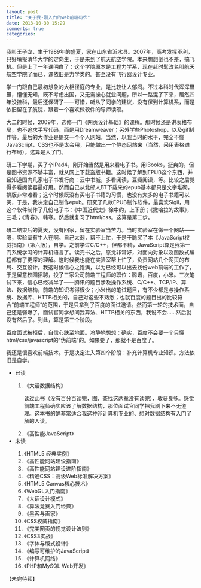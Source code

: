 ```yaml
---
layout: post
title: "关于我-刚入门的web前端码农"
date: 2013-10-30 15:29
comments: true
categories: 
---
```

<!-- more --> 
我叫王子龙，生于1989年的盛夏，家在山东省沂水县。2007年，高考发挥不利，只好填报清华大学的定向生，于是来到了航天航空学院。本来想想倒也不差，搞飞机。但是上了一年课明白了：这个学院原本是工程力学系，现在赶时髦改名叫航天航空学院了而已，课依旧是力学类的。甚至没有飞行器设计专业。

学一门跟自己最初想象的大相径庭的专业，是比较让人郁闷。不过本科时代浑浑噩噩，懵懂无知，既不考虑出国，又无需操心就业问题，所以一路混了下来，居然四年没挂科，最后还保研了——可惜，听从了同学的建议，没有保到计算机系，而是依旧留在了航院，跟着一个喜欢做软件的导师读硕。

大二的时候，2009年，选修一门《网页设计基础》的课程。那时候还是讲表格布局，也不追求手写代码，而是用Dreamweaver；另外学些Photoshop，以及gif制作等。最后的大作业是提交一个个人网站，当然，以我当时的水平，完全不懂JavaScript，CSS也不是太会用，只能做出一个静态网站来（当然，采用表格进行布局）。这算是入了门。

<!-- more --> 

研二下学期，买了个iPad4，刚开始当然是用来看电子书。用iBooks，挺爽的。但是图书资源不够丰富，就从网上下载盗版书籍。这时候了解到EPUB这个东西，并且知道国内几家电子书发行商：云中书城，多看阅读，豆瓣阅读，等。比较之后觉得多看阅读器最好用。然而自己从北邮人BT下载来的epub基本都只是文字堆砌，排版非常难看；这个时候既没有买电子书籍的习惯，也没有太多的电子书籍可以买，于是，我决定自己制作epub。研究了几款EPUB制作软件，最喜欢Sigil，用这个软件制作了几份电子书：《中国近代史》徐中约，上下册；《撒哈拉的故事》，三毛；《青春》，韩寒。然后就复习了html/css。这算是第二步。

研二结束后的夏天，没有回家，留在实验室当苦力。当时实验室在做一个网站——嗯，实验室有牛人在啊。自己太弱，帮不上忙，于是干脆买了本《JavaScript权威指南》（第六版），自学。之前学过C/C++，但都不精，JavaScript算是我第一门系统学习的计算机语言了。读完书之后，感觉非常好，对面向对象以及函数式编程都有了更深的理解。这时候我也能在实验室帮上忙了，负责网站几个网页的布局、交互设计。我这时候信心之饱满，以为已经可以出去找份web前端的工作了，于是留意校园招聘，投了三家公司前端工程师的职位：腾讯，百度，小米。三次笔试下来，信心已经减半了——腾讯的题目涉及操作系统、C/C++、TCP/IP、算法、数据结构，前端的知识考得很少；小米出的笔试题目，有不少都是与操作系统、数据库、HTTP相关的，自己对这些不熟悉；也就百度的题目出的比较符合“前端工程师”的范围，于是只拿到了百度的面试邀请。然而第一轮的技术面，自己还是弱爆了，面试官同学想问我算法、HTTP相关的东西，我说不会……然后就没有然后了。到此，算是第三个阶段。

百度面试被拒后，自信心跌至地面。冷静地想想：确实，百度不会要一个只懂html/css/javascript的“伪前端”的。如果要了，那就不是百度了。

我还是很喜欢前端技术。于是决定进入第四个阶段：补充计算机专业知识。方法依旧是自学。

<ul>
	<li>已读</li>
		<ol>
			<li>《大话数据结构》
				<p>读过此书（没有百分百读完，图、查找这两章没有读完），收获良多。感觉前端工程师确实应该了解数据结构，那位面试官同学把我刷下来不无道理。这本书的确非常适合我这种非计算机专业的、想对数据结构有入门了解的人读。</p>
			</li>
			<li>《高性能JavaScript》</li>
		</ol>
	<li>未读</li>
	<ol>
		<li>《HTML5 经典实例》</li>
		<li>《高性能网站建设指南》</li>
		<li>《高性能网站建设进阶指南》</li>
		<li>《精通CSS：高级Web标准解决方案》</li>
		<li>《HTML5 Canvas核心技术》</li>
		<li>《WebGL入门指南》</li>
		<li>《大话设计模式》</li>
		<li>《算法竞赛入门经典》</li>
		<li>《黑客与画家》</li>
		<li>《CSS权威指南》</li>
		<li>《完美网页的视觉设计法则》</li>
		<li>《CSS3实战》</li>
		<li>《字体与版式设计》</li>
		<li>《编写可维护的JavaScript》</li>
		<li>《计算机网络》</li>
		<li>《PHP和MySQL Web开发》</li>
	</ol>
</ul>


【未完待续】